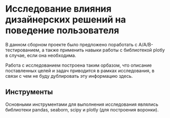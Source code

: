 # Исследование влияния дизайнерских решений на поведение пользователя

В данном сборном проекте было предложено поработать с A/A/B-тестированием, а также применить навыки работы с библиотекой plotly в случае, если она необходима.

Работа с исследованием построена таким орбазом, что описание поставленных целей и задач приводится в рамках исследования, в связи с чем не буду дублировать эту информацию здесь.

## Инструменты

Основными инструментами для выполнения исследования являлись библиотеки pandas, seaborn, scipy и plotly (для построения воронки).
